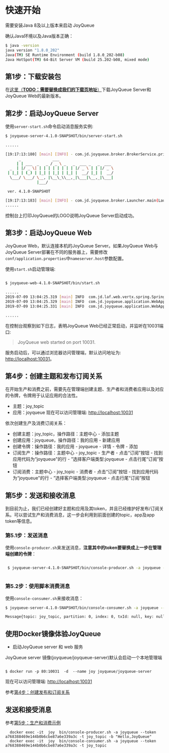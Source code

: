 

# 快速开始

需要安装Java 8及以上版本来启动 JoyQueue

确认Java环境以及Java版本正确：

```bash
$ java -version
java version "1.8.0_202"
Java(TM) SE Runtime Environment (build 1.8.0_202-b08)
Java HotSpot(TM) 64-Bit Server VM (build 25.202-b08, mixed mode)
```

## 第1步：下载安装包

在[这里（**TODO：需要替换成我们的下载页地址**）](https://github.com/shadowsocks/shadowsocks-windows/releases/latest)下载JoyQueue Server和JoyQueue Web的最新版本。

## 第2步：启动JoyQueue Server

使用`server-start.sh`命令启动消息服务实例:

```bash
$ joyqueue-server-4.1.0-SNAPSHOT/bin/server-start.sh

......

[19:17:13:180] [main] [INFO] - com.jd.joyqueue.broker.BrokerService.printConfig(BrokerService.java:303) - broker.id[1562576766],ip[10.0.16.231],frontPort[50088],backendPort[50089],monitorPort[50090],nameServer port[50091]
      _              ___
     | | ___  _   _ / _ \ _   _  ___ _   _  ___
  _  | |/ _ \| | | | | | | | | |/ _ \ | | |/ _ \
 | |_| | (_) | |_| | |_| | |_| |  __/ |_| |  __/
  \___/ \___/ \__, |\__\_\\__,_|\___|\__,_|\___|
              |___/

 ver. 4.1.0-SNAPSHOT

[19:17:13:183] [main] [INFO] - com.jd.joyqueue.broker.Launcher.main(Launcher.java:35) - JoyQueue is started
......
```

控制台上打印JoyQueue的LOGO说明JoyQueue Server启动成功。

## 第3步：启动JoyQueue Web

JoyQueue Web，默认连接本机的JoyQueue Server。如果JoyQueue Web与JoyQueue Server部署在不同的服务器上，需要修改`conf/application.properties`中`nameserver.host`参数配置。

使用`start.sh`启动管理端:

```bash

$ joyqueue-web-4.1.0-SNAPSHOT/bin/start.sh

......
2019-07-09 13:04:25.319 [main] INFO  com.jd.laf.web.vertx.spring.SpringVertx - success starting Vert.x
2019-07-09 13:04:25.329 [main] INFO  com.jd.joyqueue.application.WebApplication - Started WebApplication in 4.179 seconds (JVM running for 4.776)
2019-07-09 13:04:25.331 [main] INFO  com.jd.joyqueue.application.WebApplication - JoyQueue web started on port 10031.

......
```

在控制台观察到如下日志，表明JoyQueue Web已经正常启动，并监听在10031端口:

> JoyQueue web started on port 10031.

服务启动后，可以通过浏览器访问管理端，默认访问地址为: [http://localhost:10031](http://localhost:10031)。

## 第4步：创建主题和发布订阅关系

在开始生产和消费之前，需要先在管理端创建主题、生产者和消费者应用以及对应的令牌，令牌用于认证应用的合法性。

* 主题：joy_topic
* 应用：joyqueue
现在可以访问管理端: [http://localhost:10031](http://localhost:10031)

依次创建生产及消费订阅关系：

* 创建主题：joy_topic，操作路径：主题中心 - 添加主题
* 创建应用：joyqueue，操作路径：我的应用 - 新建应用
* 创建令牌：操作路径：我的应用 - joyqueue - 详情 - 令牌 - 添加
* 订阅生产：操作路径：主题中心 - joy_topic - 生产者 - 点击“订阅”按钮 - 找到应用代码为“joyqueue"的行 - ”选择客户端类型:joyqueue - 点击行尾“订阅”按钮
* 订阅消费：主题中心 - joy_topic - 消费者 - 点击“订阅”按钮 - 找到应用代码为“joyqueue"的行 - ”选择客户端类型:joyqueue - 点击行尾“订阅”按钮

## 第5步：发送和接收消息

到目前为止，我们已经创建好主题和应用及其token，并且已经维护好发布/订阅关系。可以尝试生产和消费消息，这一步会利用到前面创建的topic，app及app token等信息。

### 第5.1步：发送消息

使用`console-producer.sh`来发送消息，**注意其中的token要替换成上一步在管理端创建的令牌**：

```bash

 $ joyqueue-server-4.1.0-SNAPSHOT/bin/console-producer.sh -a joyqueue --token a768388469e144b0b6cbe87a6e339a3c -t joy_topic -b "Hello,JoyQueue"
   
```

### 第5.2步：使用脚本消费消息

使用`console-consumer.sh`来接收消息：

```bash
$ joyqueue-server-4.1.0-SNAPSHOT/bin/console-consumer.sh -a joyqueue --token a768388469e144b0b6cbe87a6e339a3c -t joy_topic

Message{topic: joy_topic, partition: 0, index: 0, txId: null, key: null, body: Hello,JoyQueue}
```

## 使用Docker镜像体验JoyQueue

* 启动JoyQueue server 和 web 服务

JoyQueue server 镜像(joyqueue/joyqueue-server)默认会启动一个本地管理端

```

$ docker run -p 80:10031  -d  --name joy joyqueue/joyqueue-server

```

现在可以访问管理端: [http://localhost:10031](http://localhost:10031)

参考[第4步：创建发布和订阅关系](##第4步：创建发布和订阅关系)

## 发送和接受消息

参考[第5步：生产和消费示例](##第5步：生产和消费示例)

```
  docker exec -it  joy  bin/console-producer.sh -a joyqueue --token a768388469e144b0b6cbe87a6e339a3c -t joy_topic -b "Hello,JoyQueue"
  docker exec -it  joy  bin/console-consumer.sh -a joyqueue --token a768388469e144b0b6cbe87a6e339a3c -t joy_topic

```
